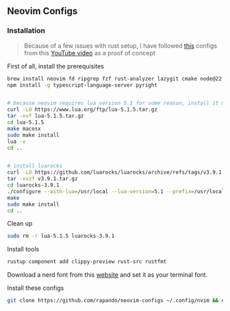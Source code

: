 ## Neovim Configs

### Installation

> Because of a few issues with rust setup, I have followed [this](https://github.com/letsgetrusty/neovim-rust) configs from this [YouTube video](https://www.youtube.com/watch?v=E2mKJ73M9pg&t=1s) as a proof of concept


First of all, install the prerequisites

```sh
brew install neovim fd ripgrep fzf rust-analyzer lazygit cmake node@22
npm install -g typescript-language-server pyright


# because neovim requires lua version 5.1 for some reason, install it manually
curl -LO https://www.lua.org/ftp/lua-5.1.5.tar.gz
tar -xvf lua-5.1.5.tar.gz
cd lua-5.1.5
make macosx
sudo make install
lua -v
cd ..


# install luarocks
curl -LO https://github.com/luarocks/luarocks/archive/refs/tags/v3.9.1.tar.gz
tar -xvzf v3.9.1.tar.gz
cd luarocks-3.9.1
./configure --with-lua=/usr/local --lua-version=5.1 --prefix=/usr/local
make
sudo make install
cd ..
```

Clean up

```sh
sudo rm -r lua-5.1.5 luarocks-3.9.1

```

Install tools

```sh
rustup component add clippy-preview rust-src rustfmt
```

Download a nerd font from this [website](https://www.nerdfonts.com/font-downloads) and set it as your terminal font.

Install these configs

```sh
git clone https://github.com/rapando/neovim-configs ~/.config/nvim && nvim
```
